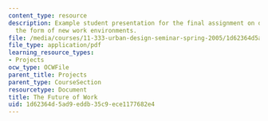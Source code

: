 ```yaml
---
content_type: resource
description: Example student presentation for the final assignment on determining
  the form of new work environments.
file: /media/courses/11-333-urban-design-seminar-spring-2005/1d62364d5ad9eddb35c9ece1177682e4_future_of_work.pdf
file_type: application/pdf
learning_resource_types:
- Projects
ocw_type: OCWFile
parent_title: Projects
parent_type: CourseSection
resourcetype: Document
title: The Future of Work
uid: 1d62364d-5ad9-eddb-35c9-ece1177682e4
---
```

